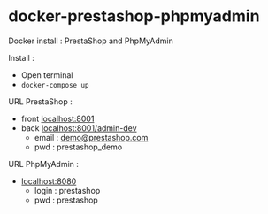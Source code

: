 # docker-prestashop-phpmyadmin
Docker install : PrestaShop and PhpMyAdmin

Install :
- Open terminal
- ```docker-compose up```

URL PrestaShop :
- front [localhost:8001](localhost:8001)
- back [localhost:8001/admin-dev](localhost:8001/admin-dev)
  - email : demo@prestashop.com
  - pwd : prestashop_demo

URL PhpMyAdmin :
- [localhost:8080](localhost:8080)
  - login : prestashop
  - pwd : prestashop